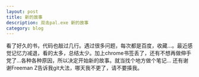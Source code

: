 ```yaml
---
layout: post
title: 新的故事
description: 双击pal.exe 新的故事
category: blog
---
```

看了好久的书，代码也敲过几行。遇过很多问题，每次都是百度，收藏...。最近感觉记忆力减退，看的太多，总结太少。加上chrome书签丢了，还有不想再做伸手党了...各种各种原因，所以决定开始新的故事。就当找个地方做个笔记... 还有谢谢Freeman Z告诉我git大法，哪天我不更了，请不要揍我。
